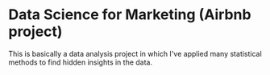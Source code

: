 # Data Science for Marketing (Airbnb project)
 This is basically a data analysis project in which I've applied many statistical methods to find hidden insights in the data.
